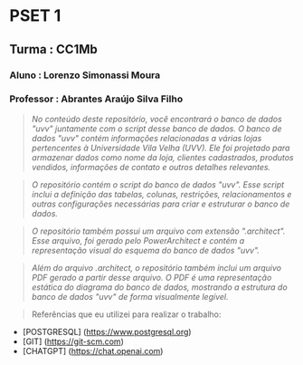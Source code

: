 # PSET 1
## Turma : CC1Mb 
### Aluno : Lorenzo Simonassi Moura
### Professor : Abrantes Araújo Silva Filho

>*No conteúdo deste repositório, você encontrará o banco de dados "uvv" juntamente com o script desse banco de dados. O banco de dados "uvv" contém informações relacionadas a várias lojas pertencentes à Universidade Vila Velha (UVV). Ele foi projetado para armazenar dados como nome da loja, clientes cadastrados, produtos vendidos, informações de contato e outros detalhes relevantes.*

>*O repositório contém o script do banco de dados "uvv". Esse script inclui a definição das tabelas, colunas, restrições, relacionamentos e outras configurações necessárias para criar e estruturar o banco de dados.*

>*O repositório também possui um arquivo com extensão ".architect". Esse arquivo, foi gerado pelo PowerArchitect e contém a representação visual do esquema do banco de dados "uvv".*

>*Além do arquivo .architect, o repositório também inclui um arquivo PDF gerado a partir desse arquivo. O PDF é uma representação estática do diagrama do banco de dados, mostrando a estrutura do banco de dados "uvv" de forma visualmente legível.*

>Referências que eu utilizei para realizar o trabalho:
 - [POSTGRESQL] (https://www.postgresql.org)
 - [GIT] (https://git-scm.com)
 - [CHATGPT] (https://chat.openai.com)
